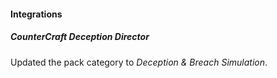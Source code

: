 
#### Integrations

##### CounterCraft Deception Director
Updated the pack category to *Deception & Breach Simulation*.
